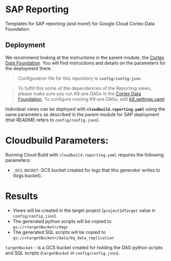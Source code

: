 # SAP Reporting

Templates for SAP reporting (and more!) for Google Cloud Cortex Data Foundation.

## Deployment

We recommend looking at the instructions in the parent module, the [Cortex Data Foundation](https://github.com/GoogleCloudPlatform/cortex-data-foundation). You will find instructions and details on the parameters for the deployment there.

> Configuration file for this repository is **`config/config.json`**.

> To fulfill this some of the dependencies of the Reporting views, please make sure you run K9-pre DAGs in the [Cortex Data Foundation](https://github.com/GoogleCloudPlatform/cortex-data-foundation).
To configure running K9-pre DAGs, edit [k9_settings.yaml](https://github.com/GoogleCloudPlatform/cortex-data-foundation/tree/main/src/k9/config/k9_settings.yaml).

Individual views can be deployed with **`cloudbuild.reporting.yaml`** using the same parameters as described in the parent module
for SAP deployment (that README refers to `config/config.json`).

# Cloudbuild Parameters:
Running Cloud Build with `cloudbuild.reporting.yaml` requires the following
parameters:
- `_GCS_BUCKET`: GCS bucket created for logs that this generator writes to (logs bucket).

# Results
- Views will be created in the target project (`projectIdTarget` value in `config/config.json`).
- The generated python scripts will be copied to `gs://<targetBucket>/dags`
- The generated SQL scripts will be copied to `gs://<targetBucket>/data/bq_data_replication`

`targetBucket` - is a GCS bucket created for holding the DAG python scripts and SQL scripts
(`targetBucket` in `config/config.json`).
